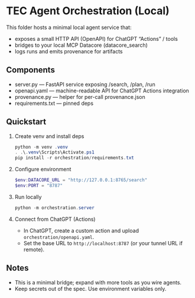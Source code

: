 # TEC Agent Orchestration (Local)

This folder hosts a minimal local agent service that:

- exposes a small HTTP API (OpenAPI) for ChatGPT “Actions” / tools
- bridges to your local MCP Datacore (datacore_search)
- logs runs and emits provenance for artifacts

## Components

- server.py — FastAPI service exposing /search, /plan, /run
- openapi.yaml — machine-readable API for ChatGPT Actions integration
- provenance.py — helper for per-call provenance.json
- requirements.txt — pinned deps

## Quickstart

1. Create venv and install deps

    ```powershell
    python -m venv .venv
    . .\.venv\Scripts\Activate.ps1
    pip install -r orchestration/requirements.txt
    ```

1. Configure environment

    ```powershell
    $env:DATACORE_URL = "http://127.0.0.1:8765/search"
    $env:PORT = "8787"
    ```

1. Run locally

    ```powershell
    python -m orchestration.server
    ```

1. Connect from ChatGPT (Actions)

    - In ChatGPT, create a custom action and upload `orchestration/openapi.yaml`.
    - Set the base URL to `http://localhost:8787` (or your tunnel URL if remote).

## Notes

- This is a minimal bridge; expand with more tools as you wire agents.
- Keep secrets out of the spec. Use environment variables only.
